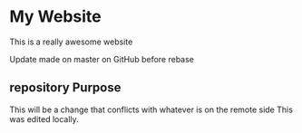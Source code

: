# My Website

This is a really awesome website

Update made on master on GitHub before rebase

## repository Purpose

This will be a change that conflicts
with whatever is on the remote side
This was edited locally.